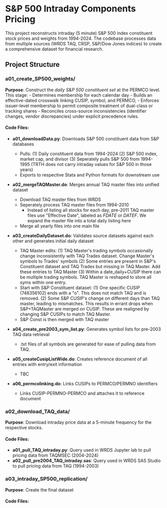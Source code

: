 # S&P 500 Intraday Components Pricing

This project reconstructs intraday (5 minute) S&P 500 index constituent stock prices and weights from 1994-2024. The codebase processes data from multiple sources (WRDS TAQ, CRSP, S&P/Dow Jones indices) to create a comprehensive dataset for financial research.

## Project Structure

### a01_create_SP500_weights/
**Purpose**: Construct the *daily S&P 500 constituent set* at the PERMCO level. This stage:
    - Determines membership for each calendar day 
    - Builds an effective-dated crosswalk linking CUSIP, symbol, and PERMCO, 
    - Enforces issuer-level membership to permit composite treatment of dual-class or tracking shares
    - Reconciles cross-source inconsistencies (identifier changes, vendor discrepancies) under explicit precedence rules. 

#### Code Files:
- **a01_downloadData.py**: Downloads S&P 500 constituent data from S&P databases
    - Pulls: 
    (1) Daily constituent data from 1994-2024
    (2) S&P 500 index, market cap, and divisor
    (3) Seperately pulls S&P 500 from 1994-1995 (TRTH does not carry intraday values for S&P 500 in those years)
    - Exports to respective Stata and Python formats for downstream use

- **a02_mergeTAQMaster.do**: Merges annual TAQ master files into unified dataset
    - Download TAQ master files from WRDS
    - Seperately process TAQ master files from 1994-2010
        - Instead of listing all stocks for each day, pre-2011 TAQ master files use "Effective Date", labeled as *FDATE* or *DATEF*.
          We expand the master file into a total daily listing here
    - Merge all yearly files into one main file

- **a03_createDailyDataset.do**: Validates source datasets against each other and generates initial daily dataset
    - TAQ Master edits:
    (1) TAQ Master's trading symbols occasionally change inconsistently with TAQ Trades dataset. Change Master's symbols to Trades' symbols
    (2) Some entries are present in S&P's Constituent dataset and TAQ Trades but missing in TAQ Master. Add these entries to TAQ Master
    (3) Within a date_daily+CUSIP there can be multiple trading symbols. TAQ Master is reshaped to store all syms within one entry.
    - Start with S&P Constituent dataset:
    (1) One specific CUSIP (748356102) ends with a "o". This does not match TAQ and is removed.
    (2) Some S&P CUSIP's change on different days than TAQ master, leading to mismatches. This results in errant drops when S&P+TAQMaster 
        are merged on CUSIP. These are realigned by changing S&P CUSIPs to match TAQ Master.
    - S&P Const is then merged with TAQ master

- **a04_create_pre2003_sym_list.py**: Generates symbol lists for pre-2003 TAQ data retrieval
    - .txt files of all symbols are generated for ease of pulling data from TAQ.

- **a05_createCusipListWide.do**: Creates reference document of all entries with entry/exit information
    - TBC

- **a06_permcolinking.do**: Links CUSIPs to PERMCO/PERMNO identifiers
    - Links CUSIP-PERMNO-PERMCO and attaches it to reference document

### a02_download_TAQ_data/
**Purpose**: Download intraday price data at a 5-minute frequency for the respective stocks.

#### Code Files:
- **a01_pull_TAQ_intraday.py**: Query used in WRDS Jupyter lab to pull pricing data from TAQMSEC (2004-2024)
- **a02_pull_pre2004_TAQ_intraday.sas**: Query used in WRDS SAS Studio to pull pricing data from TAQ (1994-2003)

### a03_intraday_SP500_replication/
**Purpose**: Create the final dataset

#### Code Files:
